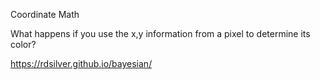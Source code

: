 Coordinate Math

What happens if you use the x,y information from a pixel to determine its color?

https://rdsilver.github.io/bayesian/